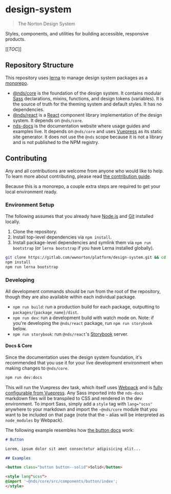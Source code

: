 # design-system

> The Norton Design System

Styles, components, and utilities for building accessible, responsive products.

[[_TOC_]]

## Repository Structure

This repository uses [lerna](https://lerna.js.org/) to manage design system packages as a [monorepo](https://en.wikipedia.org/wiki/Monorepo).

- [@nds/core](packages/core) is the foundation of the design system. It contains modular [Sass](https://sass-lang.com/) declarations, mixins, functions, and design tokens (variables). It is the source of truth for the theming system and default styles. It has no dependencies.
- [@nds/react](packages/react) is a [React](https://reactjs.org/) component library implementation of the design system. It depends on `@nds/core`.
- [nds-docs](docs) is the documentation website where usage guides and examples live. It depends on `@nds/core` and uses [Vuepress](https://vuepress.vuejs.org/) as its static site generator. It does not use the `@nds` scope because it is not a library and is not published to the NPM registry.

## Contributing

Any and all contributions are welcome from anyone who would like to help.
To learn more about contributing, please read [the contribution guide](CONTRIBUTING.md).

Because this is a monorepo, a couple extra steps are required to get your local environment ready.

### Environment Setup

The following assumes that you already have [Node.js](https://nodejs.org/en/) and [Git](https://git-scm.com/) installed locally.

1. Clone the repository.
2. Install top-level dependencies via `npm install`.
3. Install package-level dependencies and symlink them via `npm run bootstrap` (or `lerna bootstrap` if you have Lerna installed globally).

```sh
git clone https://gitlab.com/wwnorton/platform/design-system.git && cd design-system
npm install
npm run lerna bootstrap
```

### Developing

All development commands should be run from the root of the repository, though they are also available within each individual package.

- `npm run build`: run a production build for each package, outputting to `packages/{package_name}/dist`.
- `npm run dev`: run a development build with watch mode on. Note: if you're developing the `@nds/react` package, run `npm run storybook` below.
- `npm run storybook`: run `@nds/react`'s [Storybook](https://storybook.js.org/) server.

#### Docs & Core

Since the documentation uses the design system foundation, it's recommended that you use it for your live development environment when making changes to `@nds/core`.

```sh
npm run dev:docs
```

This will run the Vuepress dev task, which itself uses [Webpack](https://webpack.js.org/) and is [fully configurable from Vuepress](https://vuepress.vuejs.org/config/#configurewebpack).
Any Sass imported into the `nds-docs` markdown files will be transpiled to CSS and rendered in the dev environment.
To import Sass, simply add a `style` tag with `lang="scss"` anywhere to your markdown and import the `~@nds/core` module that you want to be included on that page (note that the `~` alias will be interpreted as `node_modules` by Webpack).

The following example resembles how [the button docs](docs/components/button.md) work:

```markdown
# Button

Lorem, ipsum dolor sit amet consectetur adipisicing elit...

## Examples

<button class="button button--solid">Solid</button>

<style lang"scss">
@import '~@nds/core/src/components/button/index';
</style>
```
